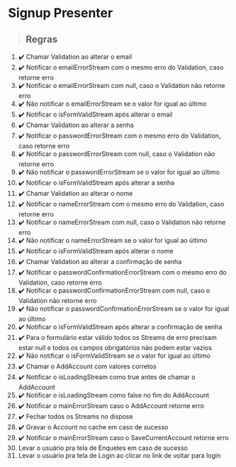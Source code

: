 # Signup Presenter

> ## Regras
1. ✔️ Chamar Validation ao alterar o email
2. ✔️ Notificar o emailErrorStream com o mesmo erro do Validation, caso retorne erro
3. ✔️ Notificar o emailErrorStream com null, caso o Validation não retorne erro
4. ✔️ Não notificar o emailErrorStream se o valor for igual ao último
5. ✔️ Notificar o isFormValidStream após alterar o email
6. ✔️ Chamar Validation ao alterar a senha
7. ✔️ Notificar o passwordErrorStream com o mesmo erro do Validation, caso retorne erro
8. ✔️ Notificar o passwordErrorStream com null, caso o Validation não retorne erro
9. ✔️ Não notificar o passwordErrorStream se o valor for igual ao último
10. ✔️ Notificar o isFormValidStream após alterar a senha
11. ✔️ Chamar Validation ao alterar o nome
12. ✔️ Notificar o nameErrorStream com o mesmo erro do Validation, caso retorne erro
13. ✔️ Notificar o nameErrorStream com null, caso o Validation não retorne erro
14. ✔️ Não notificar o nameErrorStream se o valor for igual ao último
15. ✔️ Notificar o isFormValidStream após alterar o nome
16. ✔️  Chamar Validation ao alterar a confirmação de senha
17. ✔️  Notificar o passwordConfirmationErrorStream com o mesmo erro do Validation, caso retorne erro
18. ✔️  Notificar o passwordConfirmationErrorStream com null, caso o Validation não retorne erro
19. ✔️  Não notificar o passwordConfirmationErrorStream se o valor for igual ao último
20. ✔️  Notificar o isFormValidStream após alterar a confirmação de senha
21. ✔️ Para o formulário estar válido todos os Streams de erro precisam estar null e todos os campos obrigatórios não podem estar vazios
22. ✔️ Não notificar o isFormValidStream se o valor for igual ao último
23. ✔️ Chamar o AddAccount com valores corretos
24. ✔️ Notificar o isLoadingStream como true antes de chamar o AddAccount
25. ✔️ Notificar o isLoadingStream como false no fim do AddAccount
26. ✔️ Notificar o mainErrorStream caso o AddAccount retorne erro
27. ✔️ Fechar todos os Streams no dispose
28. ✔️ Gravar o Account no cache em caso de sucesso
29. ✔️ Notificar o mainErrorStream caso o SaveCurrentAccount retorne erro
30. Levar o usuário pra tela de Enquetes em caso de sucesso
31. Levar o usuário pra tela de Login ao clicar no link de voltar para login